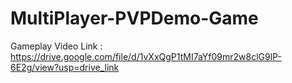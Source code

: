 # MultiPlayer-PVPDemo-Game
Gameplay Video Link : https://drive.google.com/file/d/1vXxQgP1tMI7aYf09mr2w8clG9lP-6E2g/view?usp=drive_link
